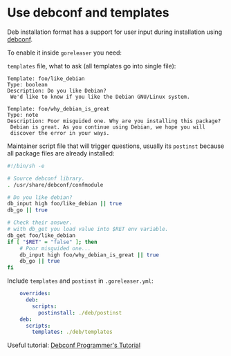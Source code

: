 # Use debconf and templates

Deb installation format has a support for user input during installation using [debconf](https://manpages.debian.org/testing/debconf-doc/debconf-devel.7.en.html).

To enable it inside `goreleaser` you need:

`templates` file, what to ask (all templates go into single file):

```none
Template: foo/like_debian
Type: boolean
Description: Do you like Debian?
 We'd like to know if you like the Debian GNU/Linux system.

Template: foo/why_debian_is_great
Type: note
Description: Poor misguided one. Why are you installing this package?
 Debian is great. As you continue using Debian, we hope you will
 discover the error in your ways.
```

Maintainer script file that will trigger questions, usually its `postinst` because all package files are already installed:

```sh
#!/bin/sh -e

# Source debconf library.
. /usr/share/debconf/confmodule

# Do you like debian?
db_input high foo/like_debian || true
db_go || true

# Check their answer.
# with db_get you load value into $RET env variable.
db_get foo/like_debian
if [ "$RET" = "false" ]; then
    # Poor misguided one...
    db_input high foo/why_debian_is_great || true
    db_go || true
fi
```

Include `templates` and `postinst` in `.goreleaser.yml`:

```yaml
    overrides:
      deb:
        scripts:
          postinstall: ./deb/postinst
    deb:
      scripts:
        templates: ./deb/templates
```

Useful tutorial: [Debconf Programmer's Tutorial](http://www.fifi.org/doc/debconf-doc/tutorial.html)
